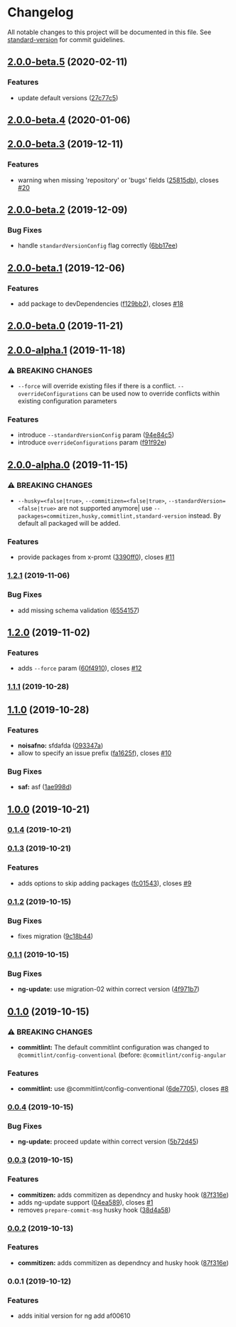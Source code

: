 # Changelog

All notable changes to this project will be documented in this file. See [standard-version](https://github.com/conventional-changelog/standard-version) for commit guidelines.

## [2.0.0-beta.5](https://github.com/d-koppenhagen/ngx-semantic-version/compare/v2.0.0-beta.4...v2.0.0-beta.5) (2020-02-11)


### Features

* update default versions ([27c77c5](https://github.com/d-koppenhagen/ngx-semantic-version/commit/27c77c5d0b76ac86cdf8a3c77b1334f522ccf50c))

## [2.0.0-beta.4](https://github.com/d-koppenhagen/ngx-semantic-version/compare/v2.0.0-beta.3...v2.0.0-beta.4) (2020-01-06)

## [2.0.0-beta.3](https://github.com/d-koppenhagen/ngx-semantic-version/compare/v2.0.0-beta.2...v2.0.0-beta.3) (2019-12-11)


### Features

* warning when missing 'repository' or 'bugs' fields ([25815db](https://github.com/d-koppenhagen/ngx-semantic-version/commit/25815dbfe94834fe9eb754905b8edf6e5fd8e88e)), closes [#20](https://github.com/d-koppenhagen/ngx-semantic-version/issues/20)

## [2.0.0-beta.2](https://github.com/d-koppenhagen/ngx-semantic-version/compare/v2.0.0-beta.1...v2.0.0-beta.2) (2019-12-09)


### Bug Fixes

* handle `standardVersionConfig` flag correctly ([6bb17ee](https://github.com/d-koppenhagen/ngx-semantic-version/commit/6bb17eef02313d922f3ad0201bf9c63d0141a2cd))

## [2.0.0-beta.1](https://github.com/d-koppenhagen/ngx-semantic-version/compare/v2.0.0-beta.0...v2.0.0-beta.1) (2019-12-06)


### Features

* add package to devDependencies ([f129bb2](https://github.com/d-koppenhagen/ngx-semantic-version/commit/f129bb2712d7a6a41138b32c3440a81c13a6e15b)), closes [#18](https://github.com/d-koppenhagen/ngx-semantic-version/issues/18)

## [2.0.0-beta.0](https://github.com/d-koppenhagen/ngx-semantic-version/compare/v2.0.0-alpha.1...v2.0.0-beta.0) (2019-11-21)

## [2.0.0-alpha.1](https://github.com/d-koppenhagen/ngx-semantic-version/compare/v2.0.0-alpha.0...v2.0.0-alpha.1) (2019-11-18)


### ⚠ BREAKING CHANGES

* `--force` will override existing files if there is a conflict. `--overrideConfigurations` can be used now to override conflicts within existing configuration parameters

### Features

* introduce `--standardVersionConfig` param ([94e84c5](https://github.com/d-koppenhagen/ngx-semantic-version/commit/94e84c5b44cac887af6021508fb9ea2f8b4cb75e))
* introduce `overrideConfigurations` param ([f91f92e](https://github.com/d-koppenhagen/ngx-semantic-version/commit/f91f92eebffdfe2683c5ac6378f93810261b6d53))

## [2.0.0-alpha.0](https://github.com/d-koppenhagen/ngx-semantic-version/compare/v1.2.1...v2.0.0-alpha.0) (2019-11-15)


### ⚠ BREAKING CHANGES

* `--husky=<false|true>`, `--commitizen=<false|true>`, `--standardVersion=<false|true>` are not supported anymore| use `--packages=commitizen,husky,commitlint,standard-version` instead.
By default all packaged will be added.

### Features

* provide packages from x-promt ([3390ff0](https://github.com/d-koppenhagen/ngx-semantic-version/commit/3390ff04d803fd8829c530c0a86c2cb0f528dcb3)), closes [#11](https://github.com/d-koppenhagen/ngx-semantic-version/issues/11)

### [1.2.1](https://github.com/d-koppenhagen/ngx-semantic-version/compare/v1.2.0...v1.2.1) (2019-11-06)


### Bug Fixes

* add missing schema validation ([6554157](https://github.com/d-koppenhagen/ngx-semantic-version/commit/65541576ff55e1c857a074811fe2cefd84bd5de9))

## [1.2.0](https://github.com/d-koppenhagen/ngx-semantic-version/compare/v1.1.1...v1.2.0) (2019-11-02)


### Features

* adds `--force` param ([60f4910](https://github.com/d-koppenhagen/ngx-semantic-version/commit/60f4910d3579453c3cb581fe6362f3f57184e8d3)), closes [#12](https://github.com/d-koppenhagen/ngx-semantic-version/issues/12)

### [1.1.1](https://github.com/d-koppenhagen/ngx-semantic-version/compare/v1.1.0...v1.1.1) (2019-10-28)

## [1.1.0](https://github.com/d-koppenhagen/ngx-semantic-version/compare/v1.0.0...v1.1.0) (2019-10-28)


### Features

* **noisafno:** sfdafda ([093347a](https://github.com/d-koppenhagen/ngx-semantic-version/commit/093347a96141f03c8638a42d62e2fa42bd34c273))
* allow to specify an issue prefix ([fa1625f](https://github.com/d-koppenhagen/ngx-semantic-version/commit/fa1625fb8245edec79bf1c4eb7ffe861cf19a7b1)), closes [#10](https://github.com/d-koppenhagen/ngx-semantic-version/issues/10)


### Bug Fixes

* **saf:** asf ([1ae998d](https://github.com/d-koppenhagen/ngx-semantic-version/commit/1ae998daffba0a20c8503bfc3fb4c3056db45d41))

## [1.0.0](https://github.com/d-koppenhagen/ngx-semantic-version/compare/v0.1.4...v1.0.0) (2019-10-21)

### [0.1.4](https://github.com/d-koppenhagen/ngx-semantic-version/compare/v0.1.3...v0.1.4) (2019-10-21)

### [0.1.3](https://github.com/d-koppenhagen/ngx-semantic-version/compare/v0.1.2...v0.1.3) (2019-10-21)


### Features

* adds options to skip adding packages ([fc01543](https://github.com/d-koppenhagen/ngx-semantic-version/commit/fc01543f38548c79b2e99c8395f52446d9379004)), closes [#9](https://github.com/d-koppenhagen/ngx-semantic-version/issues/9)

### [0.1.2](https://github.com/d-koppenhagen/ngx-semantic-version/compare/v0.1.1...v0.1.2) (2019-10-15)


### Bug Fixes

* fixes migration ([9c18b44](https://github.com/d-koppenhagen/ngx-semantic-version/commit/9c18b441c653bd31593fbce5af7e39806e825698))

### [0.1.1](https://github.com/d-koppenhagen/ngx-semantic-version/compare/v0.1.0...v0.1.1) (2019-10-15)


### Bug Fixes

* **ng-update:** use migration-02 within correct version ([4f971b7](https://github.com/d-koppenhagen/ngx-semantic-version/commit/4f971b78da89b67ef37fdc76aef604891b19c248))

## [0.1.0](https://github.com/d-koppenhagen/ngx-semantic-version/compare/v0.0.4...v0.1.0) (2019-10-15)


### ⚠ BREAKING CHANGES

* **commitlint:** The default commitlint configuration was changed to `@commitlint/config-conventional` (before: `@commitlint/config-angular`

### Features

* **commitlint:** use @commitlint/config-conventional ([6de7705](https://github.com/d-koppenhagen/ngx-semantic-version/commit/6de7705c4709cc80ed7e469aded1600af432ba58)), closes [#8](https://github.com/d-koppenhagen/ngx-semantic-version/issues/8)

### [0.0.4](https://github.com/d-koppenhagen/ngx-semantic-version/compare/v0.0.3...v0.0.4) (2019-10-15)


### Bug Fixes

* **ng-update:** proceed update within correct version ([5b72d45](https://github.com/d-koppenhagen/ngx-semantic-version/commit/5b72d456109ff898ae09387d48b207ea305ca017))

### [0.0.3](https://github.com/d-koppenhagen/ngx-semantic-version/compare/v0.0.1...v0.0.3) (2019-10-15)


### Features

* **commitizen:** adds commitizen as dependncy and husky hook ([87f316e](https://github.com/d-koppenhagen/ngx-semantic-version/commit/87f316e68358ba101adfd7b22b4ebd12f456e5fa))
* adds ng-update support ([04ea589](https://github.com/d-koppenhagen/ngx-semantic-version/commit/04ea589cea711759ce5b90f4f461871c7f5f513c)), closes [#1](https://github.com/d-koppenhagen/ngx-semantic-version/issues/1)
* removes `prepare-commit-msg` husky hook ([38d4a58](https://github.com/d-koppenhagen/ngx-semantic-version/commit/38d4a58eb32ce6e29b7c3ce27be192973fd19c38))

### [0.0.2](https://github.com/d-koppenhagen/ngx-semantic-version/compare/v0.0.1...v0.0.2) (2019-10-13)


### Features

* **commitizen:** adds commitizen as dependncy and husky hook ([87f316e](https://github.com/d-koppenhagen/ngx-semantic-version/commit/87f316e68358ba101adfd7b22b4ebd12f456e5fa))

### 0.0.1 (2019-10-12)


### Features

* adds initial version for ng add af00610
